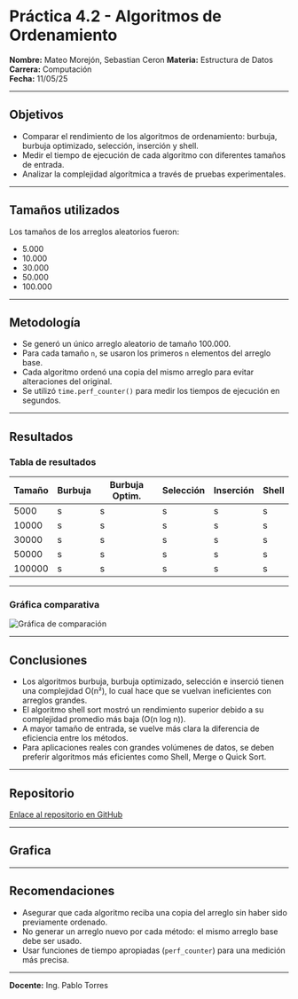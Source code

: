 # **Práctica 4.2 - Algoritmos de Ordenamiento**
**Nombre:** Mateo Morejón, Sebastian Ceron 
**Materia:** Estructura de Datos  
**Carrera:** Computación  
**Fecha:** 11/05/25  

---

## **Objetivos**

- Comparar el rendimiento de los algoritmos de ordenamiento: burbuja, burbuja optimizado, selección, inserción y shell.
- Medir el tiempo de ejecución de cada algoritmo con diferentes tamaños de entrada.
- Analizar la complejidad algorítmica a través de pruebas experimentales.

---

##  **Tamaños utilizados**

Los tamaños de los arreglos aleatorios fueron:
- 5.000
- 10.000
- 30.000
- 50.000
- 100.000

---

##  **Metodología**

- Se generó un único arreglo aleatorio de tamaño 100.000.
- Para cada tamaño `n`, se usaron los primeros `n` elementos del arreglo base.
- Cada algoritmo ordenó una copia del mismo arreglo para evitar alteraciones del original.
- Se utilizó `time.perf_counter()` para medir los tiempos de ejecución en segundos.

---

##  **Resultados**

### Tabla de resultados

| Tamaño  | Burbuja | Burbuja Optim. | Selección | Inserción | Shell |
|---------|---------|----------------|-----------|-----------|-------|
| 5000    |  s |  s        |  s   |  s   |  s |
| 10000   |  s |  s        |  s   |  s   |  s |
| 30000   |  s |  s        |  s   |  s   |  s |
| 50000   |  s |  s        |  s   |  s   |  s |
| 100000  |  s |  s        |  s   |  s   |  s |



---

###  Gráfica comparativa

![Gráfica de comparación]()

---

## **Conclusiones**

- Los algoritmos burbuja, burbuja optimizado, selección e inserció tienen una complejidad O(n²), lo cual hace que se vuelvan ineficientes con     arreglos grandes.
- El algoritmo shell sort mostró un rendimiento superior debido a su complejidad promedio más baja (O(n log n)).
- A mayor tamaño de entrada, se vuelve más clara la diferencia de eficiencia entre los métodos.
- Para aplicaciones reales con grandes volúmenes de datos, se deben preferir algoritmos más eficientes como Shell, Merge o Quick Sort.

---

## **Repositorio**

[Enlace al repositorio en GitHub](https://github.com/matexss/TeoriaDeComplejidad)


---

## **Grafica**


---

##  Recomendaciones

- Asegurar que cada algoritmo reciba una copia del arreglo sin haber sido previamente ordenado.
- No generar un arreglo nuevo por cada método: el mismo arreglo base debe ser usado.
- Usar funciones de tiempo apropiadas (`perf_counter`) para una medición más precisa.

---

**Docente:** Ing. Pablo Torres  
